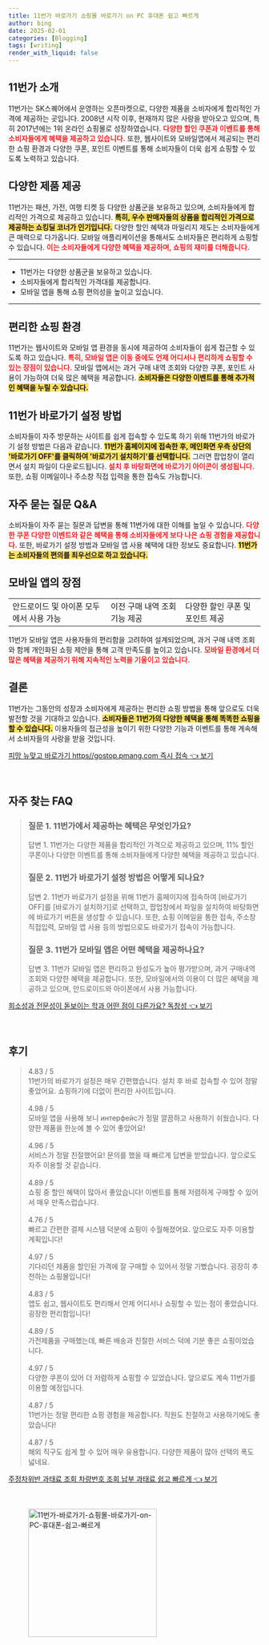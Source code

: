 ```yaml
---
title: 11번가 바로가기 쇼핑몰 바로가기 on PC 휴대폰 쉽고 빠르게
author: bing
date: 2025-02-01
categories: [Blogging]
tags: [writing]
render_with_liquid: false
---
```



<h2 id='11번가 소개'>11번가 소개</h2>

<p>11번가는 SK스퀘어에서 운영하는 오픈마켓으로, 다양한 제품을 소비자에게 합리적인 가격에 제공하는 곳입니다. 2008년 시작 이후, 현재까지 많은 사랑을 받아오고 있으며, 특히 2017년에는 1위 온라인 쇼핑몰로 성장하였습니다. <b><span style="color: #ee2323;">다양한 할인 쿠폰과 이벤트를 통해 소비자들에게 혜택을 제공하고 있습니다.</span></b> 또한, 웹사이트와 모바일앱에서 제공되는 편리한 쇼핑 환경과 다양한 쿠폰, 포인트 이벤트를 통해 소비자들이 더욱 쉽게 쇼핑할 수 있도록 노력하고 있습니다.</p>

<h2 id='다양한 제품 제공'>다양한 제품 제공</h2>

<p>11번가는 패션, 가전, 여행 티켓 등 다양한 상품군을 보유하고 있으며, 소비자들에게 합리적인 가격으로 제공하고 있습니다. <b><span style="background-color: #ffe066;">특히, 우수 판매자들의 상품을 합리적인 가격으로 제공하는 쇼킹딜 코너가 인기입니다.</span></b> 다양한 할인 혜택과 마일리지 제도는 소비자들에게 큰 매력으로 다가옵니다. 모바일 애플리케이션을 통해서도 소비자들은 편리하게 쇼핑할 수 있습니다. <b><span style="color: #ee2323;">이는 소비자들에게 다양한 혜택을 제공하며, 쇼핑의 재미를 더해줍니다.</span></b></p>

<hr />

<ul>
    <li>11번가는 다양한 상품군을 보유하고 있습니다.</li>
    <li>소비자들에게 합리적인 가격대를 제공합니다.</li>
    <li>모바일 앱을 통해 쇼핑 편의성을 높이고 있습니다.</li>
</ul>

<hr />

<h2 id='편리한 쇼핑 환경'>편리한 쇼핑 환경</h2>

<p>11번가는 웹사이트와 모바일 앱 환경을 동시에 제공하여 소비자들이 쉽게 접근할 수 있도록 하고 있습니다. <b><span style="color: #ee2323;">특히, 모바일 앱은 이동 중에도 언제 어디서나 편리하게 쇼핑할 수 있는 장점이 있습니다.</span></b> 모바일 앱에서는 과거 구매 내역 조회와 다양한 쿠폰, 포인트 사용이 가능하여 더욱 많은 혜택을 제공합니다. <b><span style="background-color: #ffe066;">소비자들은 다양한 이벤트를 통해 추가적인 혜택을 누릴 수 있습니다.</span></b></p>

<h2 id='11번가 바로가기 설정 방법'>11번가 바로가기 설정 방법</h2>

<p>소비자들이 자주 방문하는 사이트를 쉽게 접속할 수 있도록 하기 위해 11번가의 바로가기 설정 방법은 다음과 같습니다. <b><span style="background-color: #ffe066;">11번가 홈페이지에 접속한 후, 메인화면 우측 상단의 '바로가기 OFF'를 클릭하여 '바로가기 설치하기'를 선택합니다.</span></b> 그러면 팝업창이 열리면서 설치 파일이 다운로드됩니다. <b><span style="color: #ee2323;">설치 후 바탕화면에 바로가기 아이콘이 생성됩니다.</span></b> 또한, 쇼핑 이메일이나 주소창 직접 입력을 통한 접속도 가능합니다.</p>

<h2 id='자주 묻는 질문 Q&A'>자주 묻는 질문 Q&A</h2>

<p>소비자들이 자주 묻는 질문과 답변을 통해 11번가에 대한 이해를 높일 수 있습니다. <b><span style="color: #ee2323;">다양한 쿠폰 다양한 이벤트와 같은 혜택을 통해 소비자들에게 보다 나은 쇼핑 경험을 제공합니다.</span></b> 또한, 바로가기 설정 방법과 모바일 앱 사용 혜택에 대한 정보도 중요합니다. <b><span style="background-color: #ffe066;">11번가는 소비자들의 편의를 최우선으로 하고 있습니다.</span></b></p>

<h2 id='모바일 앱의 장점'>모바일 앱의 장점</h2>

<table>
    <tr>
        <td>안드로이드 및 아이폰 모두에서 사용 가능</td>
        <td>이전 구매 내역 조회 기능 제공</td>
        <td>다양한 할인 쿠폰 및 포인트 제공</td>
    </tr>
</table>

<p>11번가 모바일 앱은 사용자들의 편리함을 고려하여 설계되었으며, 과거 구매 내역 조회와 함께 개인화된 쇼핑 제안을 통해 고객 만족도를 높이고 있습니다. <b><span style="color: #ee2323;">모바일 환경에서 더 많은 혜택을 제공하기 위해 지속적인 노력을 기울이고 있습니다.</span></b></p>

<h2 id='결론'>결론</h2>

<p>11번가는 그동안의 성장과 소비자에게 제공하는 편리한 쇼핑 방법을 통해 앞으로도 더욱 발전할 것을 기대하고 있습니다. <b><span style="background-color: #ffe066;">소비자들은 11번가의 다양한 혜택을 통해 똑똑한 쇼핑을 할 수 있습니다.</span></b>  이용자들의 접근성을 높이기 위한 다양한 기능과 이벤트를 통해 계속해서 소비자들의 사랑을 받을 것입니다.</p>


<p><a class="click-button" title="피망 뉴맞고 바로가기 https//gostop.pmang.com 즉시 접속" href="https://blackassets.github.io/posts/%ED%94%BC%EB%A7%9D-%EB%89%B4%EB%A7%9E%EA%B3%A0-%EB%B0%94%EB%A1%9C%EA%B0%80%EA%B8%B0-httpsgostop.pmang.com-%EC%A6%89%EC%8B%9C-%EC%A0%91%EC%86%8D/" rel="dofollow">피망 뉴맞고 바로가기 https//gostop.pmang.com 즉시 접속 👈 보기</a></p><br>
<h2 id='자주_찾는_FAQ'>자주 찾는 FAQ</h2>
<div itemscope="" itemtype="https://schema.org/FAQPage"> <blockquote> <div itemscope="" itemprop="mainEntity" itemtype="https://schema.org/Question"> <h3 itemprop="name">질문 1. 11번가에서 제공하는 혜택은 무엇인가요?</h3> <div itemscope="" itemprop="acceptedAnswer" itemtype="https://schema.org/Answer"> <span itemprop="text"> <p>답변 1. 11번가는 다양한 제품을 합리적인 가격으로 제공하고 있으며, 11% 할인 쿠폰이나 다양한 이벤트를 통해 소비자들에게 다양한 혜택을 제공하고 있습니다.</p> </span> </div> </div> <div itemscope="" itemprop="mainEntity" itemtype="https://schema.org/Question"> <h3 itemprop="name">질문 2. 11번가 바로가기 설정 방법은 어떻게 되나요?</h3> <div itemscope="" itemprop="acceptedAnswer" itemtype="https://schema.org/Answer"> <span itemprop="text"> <p>답변 2. 11번가 바로가기 설정을 위해 11번가 홈페이지에 접속하여 [바로가기 OFF]를 [바로가기 설치하기]로 선택하고, 팝업창에서 파일을 설치하여 바탕화면에 바로가기 버튼을 생성할 수 있습니다. 또한, 쇼핑 이메일을 통한 접속, 주소창 직접입력, 모바일 앱 사용 등의 방법으로도 바로가기 접속이 가능합니다.</p> </span> </div> </div> <div itemscope="" itemprop="mainEntity" itemtype="https://schema.org/Question"> <h3 itemprop="name">질문 3. 11번가 모바일 앱은 어떤 혜택을 제공하나요?</h3> <div itemscope="" itemprop="acceptedAnswer" itemtype="https://schema.org/Answer"> <span itemprop="text"> <p>답변 3. 11번가 모바일 앱은 편리하고 완성도가 높아 평가받으며, 과거 구매내역 조회와 다양한 혜택을 제공합니다. 또한, 모바일에서의 이용이 더 많은 혜택을 제공하고 있으며, 안드로이드와 아이폰에서 사용 가능합니다.</p> </span> </div> </div> </blockquote> </div>
<p><a class="click-button" title="희소성과 전문성이 돋보이는 학과 어떤 점이 다른가요? 독창성" href="https://blackassets.github.io/posts/%ED%9D%AC%EC%86%8C%EC%84%B1%EA%B3%BC-%EC%A0%84%EB%AC%B8%EC%84%B1%EC%9D%B4-%EB%8F%8B%EB%B3%B4%EC%9D%B4%EB%8A%94-%ED%95%99%EA%B3%BC-%EC%96%B4%EB%96%A4-%EC%A0%90%EC%9D%B4-%EB%8B%A4%EB%A5%B8%EA%B0%80%EC%9A%94-%EB%8F%85%EC%B0%BD%EC%84%B1/" rel="dofollow">희소성과 전문성이 돋보이는 학과 어떤 점이 다른가요? 독창성 👈 보기</a></p><br>
<h2 id='후기'>후기</h2>
<div itemscope itemtype="https://schema.org/Product">
  <blockquote>
  <div itemprop="review" itemscope itemtype="https://schema.org/Review">
      <div itemprop="reviewRating" itemscope itemtype="https://schema.org/Rating"> <span itemprop="ratingValue">4.83</span> / <span itemprop="bestRating">5</span> </div>
      <span itemprop="reviewBody">11번가의 바로가기 설정은 매우 간편했습니다. 설치 후 바로 접속할 수 있어 정말 좋았어요. 쇼핑하기에 더없이 편리한 사이트입니다.</span>
  </div>
  <br>
  <div itemprop="review" itemscope itemtype="https://schema.org/Review">
      <div itemprop="reviewRating" itemscope itemtype="https://schema.org/Rating"> <span itemprop="ratingValue">4.98</span> / <span itemprop="bestRating">5</span> </div>
      <span itemprop="reviewBody">모바일 앱을 사용해 보니 интерфейс가 정말 깔끔하고 사용하기 쉬웠습니다. 다양한 제품을 한눈에 볼 수 있어 좋았어요!</span>
  </div>
  <br>
  <div itemprop="review" itemscope itemtype="https://schema.org/Review">
      <div itemprop="reviewRating" itemscope itemtype="https://schema.org/Rating"> <span itemprop="ratingValue">4.96</span> / <span itemprop="bestRating">5</span> </div>
      <span itemprop="reviewBody">서비스가 정말 친절했어요! 문의를 했을 때 빠르게 답변을 받았습니다. 앞으로도 자주 이용할 것 같습니다.</span>
  </div>
  <br>
  <div itemprop="review" itemscope itemtype="https://schema.org/Review">
      <div itemprop="reviewRating" itemscope itemtype="https://schema.org/Rating"> <span itemprop="ratingValue">4.89</span> / <span itemprop="bestRating">5</span> </div>
      <span itemprop="reviewBody">쇼핑 중 할인 혜택이 많아서 좋았습니다! 이벤트를 통해 저렴하게 구매할 수 있어서 매우 만족스럽습니다.</span>
  </div>
  <br>
  <div itemprop="review" itemscope itemtype="https://schema.org/Review">
      <div itemprop="reviewRating" itemscope itemtype="https://schema.org/Rating"> <span itemprop="ratingValue">4.76</span> / <span itemprop="bestRating">5</span> </div>
      <span itemprop="reviewBody">빠르고 간편한 결제 시스템 덕분에 쇼핑이 수월해졌어요. 앞으로도 자주 이용할 계획입니다!</span>
  </div>
  <br>
  <div itemprop="review" itemscope itemtype="https://schema.org/Review">
      <div itemprop="reviewRating" itemscope itemtype="https://schema.org/Rating"> <span itemprop="ratingValue">4.97</span> / <span itemprop="bestRating">5</span> </div>
      <span itemprop="reviewBody">기다리던 제품을 할인된 가격에 잘 구매할 수 있어서 정말 기뻤습니다. 굉장히 추천하는 쇼핑몰입니다!</span>
  </div>
  <br>
  <div itemprop="review" itemscope itemtype="https://schema.org/Review">
      <div itemprop="reviewRating" itemscope itemtype="https://schema.org/Rating"> <span itemprop="ratingValue">4.83</span> / <span itemprop="bestRating">5</span> </div>
      <span itemprop="reviewBody">앱도 쉽고, 웹사이트도 편리해서 언제 어디서나 쇼핑할 수 있는 점이 좋았습니다. 굉장한 편리함입니다!</span>
  </div>
  <br>
  <div itemprop="review" itemscope itemtype="https://schema.org/Review">
      <div itemprop="reviewRating" itemscope itemtype="https://schema.org/Rating"> <span itemprop="ratingValue">4.89</span> / <span itemprop="bestRating">5</span> </div>
      <span itemprop="reviewBody">가전제품을 구매했는데, 빠른 배송과 친절한 서비스 덕에 기분 좋은 쇼핑이었습니다.</span>
  </div>
  <br>
  <div itemprop="review" itemscope itemtype="https://schema.org/Review">
      <div itemprop="reviewRating" itemscope itemtype="https://schema.org/Rating"> <span itemprop="ratingValue">4.97</span> / <span itemprop="bestRating">5</span> </div>
      <span itemprop="reviewBody">다양한 쿠폰이 있어 더 저렴하게 쇼핑할 수 있었습니다. 앞으로도 계속 11번가를 이용할 예정입니다.</span>
  </div>
  <br>
  <div itemprop="review" itemscope itemtype="https://schema.org/Review">
      <div itemprop="reviewRating" itemscope itemtype="https://schema.org/Rating"> <span itemprop="ratingValue">4.87</span> / <span itemprop="bestRating">5</span> </div>
      <span itemprop="reviewBody">11번가는 정말 편리한 쇼핑 경험을 제공합니다. 직원도 친절하고 사용하기에도 좋았습니다!</span>
  </div>
  <br>
  <div itemprop="review" itemscope itemtype="https://schema.org/Review">
      <div itemprop="reviewRating" itemscope itemtype="https://schema.org/Rating"> <span itemprop="ratingValue">4.87</span> / <span itemprop="bestRating">5</span> </div>
      <span itemprop="reviewBody">해외 직구도 쉽게 할 수 있어 매우 유용합니다. 다양한 제품이 많아 선택의 폭도 넓네요.</span>
  </div>
  </blockquote>
</div>
<p><a class="click-button" title="주정차위반 과태료 조회 차량번호 조회 납부 과태료 쉽고 빠르게" href="https://blackassets.github.io/posts/%EC%A3%BC%EC%A0%95%EC%B0%A8%EC%9C%84%EB%B0%98-%EA%B3%BC%ED%83%9C%EB%A3%8C-%EC%A1%B0%ED%9A%8C-%EC%B0%A8%EB%9F%89%EB%B2%88%ED%98%B8-%EC%A1%B0%ED%9A%8C-%EB%82%A9%EB%B6%80-%EA%B3%BC%ED%83%9C%EB%A3%8C-%EC%89%BD%EA%B3%A0-%EB%B9%A0%EB%A5%B4%EA%B2%8C/" rel="dofollow">주정차위반 과태료 조회 차량번호 조회 납부 과태료 쉽고 빠르게 👈 보기</a></p><br>
<figure class="image"><img src="https://blackassets.github.io/assets/img/thumbnail/11번가-바로가기-쇼핑몰-바로가기-on-PC-휴대폰-쉽고-빠르게.webp" alt="11번가-바로가기-쇼핑몰-바로가기-on-PC-휴대폰-쉽고-빠르게" width="256" height="256"></figure>